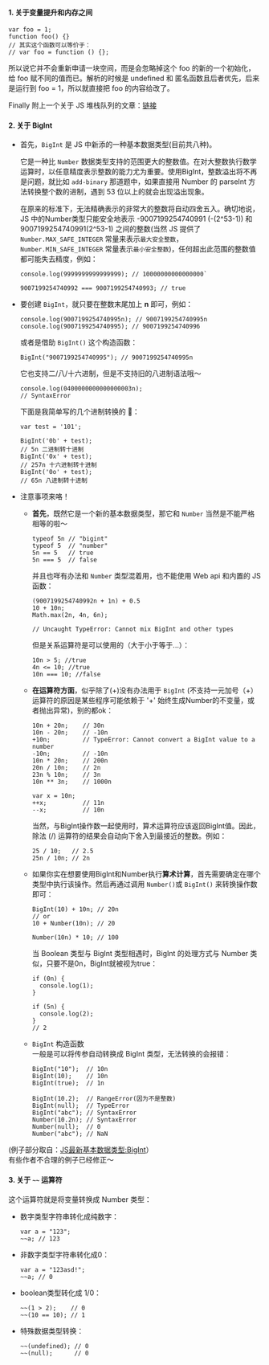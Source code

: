 #### 1. 关于变量提升和内存之间

  ```
  var foo = 1;
  function foo() {}
  // 其实这个函数可以等价于：
  // var foo = function () {};
  ```
所以说它并不会重新申请一块空间，而是会忽略掉这个 foo 的新的一个初始化，给 foo 赋不同的值而已。解析的时候是 undefined 和 匿名函数且后者优先，后来是运行到 foo = 1，所以就直接把 foo 的内容给改了。

Finally  附上一个关于 JS 堆栈队列的文章：[链接](https://juejin.im/post/5b1deac06fb9a01e643e2a95)

#### 2. 关于 BigInt
- 首先，`BigInt` 是 JS 中新添的一种基本数据类型(目前共八种)。  

  它是一种比 `Number` 数据类型支持的范围更大的整数值。在对大整数执行数学运算时，以任意精度表示整数的能力尤为重要。使用BigInt，整数溢出将不再是问题，就比如 `add-binary` 那道题中，如果直接用 Number 的 parseInt 方法转换整个数的进制，遇到 53 位以上的就会出现溢出现象。  

  在原来的标准下，无法精确表示的非常大的整数将自动四舍五入。确切地说，JS 中的Number类型只能安全地表示 -9007199254740991 (-(2^53-1)) 和 9007199254740991(2^53-1) 之间的整数(当然 JS 提供了 `Number.MAX_SAFE_INTEGER` 常量来表示`最大安全整数`，`Number.MIN_SAFE_INTEGER` 常量表示`最小安全整数`)，任何超出此范围的整数值都可能失去精度，例如：
  ```
  console.log(9999999999999999); // 10000000000000000`

  9007199254740992 === 9007199254740993; // true
  ```

- 要创建 `BigInt`，就只要在整数末尾加上 **n** 即可，例如：
  ```
  console.log(9007199254740995n); // 9007199254740995n
  console.log(9007199254740995); // 9007199254740996
  ```
  或者是借助 `BigInt()` 这个构造函数：  
  ```
  BigInt("9007199254740995"); // 9007199254740995n
  ```
  它也支持二/八/十六进制，但是不支持旧的八进制语法哦～
  ```
  console.log(0400000000000000003n);
  // SyntaxError
  ```
  下面是我简单写的几个进制转换的 🌰：
  ```
  var test = '101';

  BigInt('0b' + test);
  // 5n 二进制转十进制
  BigInt('0x' + test);
  // 257n 十六进制转十进制
  BigInt('0o' + test);
  // 65n 八进制转十进制
  ```

- 注意事项来咯！  
  - **首先**，既然它是一个新的基本数据类型，那它和 `Number` 当然是不能严格相等的啦～
    ```
    typeof 5n // "bigint"
    typeof 5  // "number"
    5n == 5   // true
    5n === 5  // false 
    ```
    并且也咩有办法和 `Number` 类型混着用，也不能使用 Web api 和内置的 JS 函数：
    ```
    (9007199254740992n + 1n) + 0.5
    10 + 10n;
    Math.max(2n, 4n, 6n);  

    // Uncaught TypeError: Cannot mix BigInt and other types
    ```
    但是关系运算符是可以使用的（大于小于等于...）：
    ```
    10n > 5; //true
    4n <= 10; //true
    10n === 10; //false
    ```

  - **在运算符方面**，似乎除了(+)没有办法用于 `BigInt` (不支持一元加号（+）运算符的原因是某些程序可能依赖于 '+' 始终生成Number的不变量，或者抛出异常)，别的都ok：
    ```
    10n + 20n;    // 30n
    10n - 20n;    // -10n
    +10n;         // TypeError: Cannot convert a BigInt value to a number
    -10n;         // -10n
    10n * 20n;    // 200n
    20n / 10n;    // 2n
    23n % 10n;    // 3n
    10n ** 3n;    // 1000n

    var x = 10n;
    ++x;          // 11n
    --x;          // 10n
    ```

    当然，与BigInt操作数一起使用时，算术运算符应该返回BigInt值。因此，除法 (/) 运算符的结果会自动向下舍入到最接近的整数。例如：
    ```
    25 / 10;   // 2.5
    25n / 10n; // 2n
    ```

  - 如果你实在想要使用BigInt和Number执行**算术计算**，首先需要确定在哪个类型中执行该操作。然后再通过调用 `Number()`或 `BigInt()` 来转换操作数即可：
    ```
    BigInt(10) + 10n; // 20n
    // or
    10 + Number(10n); // 20

    Number(10n) * 10; // 100
    ```
    当 Boolean 类型与 BigInt 类型相遇时，BigInt 的处理方式与 Number 类似，只要不是0n，BigInt就被视为true：
    ```
    if (0n) {
      console.log(1);
    }

    if (5n) {
      console.log(2);
    }
    // 2
    ```
  - `BigInt` 构造函数  
  一般是可以将传参自动转换成 BigInt 类型，无法转换的会报错：
    ```
    BigInt("10");  // 10n
    BigInt(10);    // 10n
    BigInt(true);  // 1n

    BigInt(10.2);  // RangeError(因为不是整数)
    BigInt(null);  // TypeError
    BigInt("abc"); // SyntaxError
    Number(10.2n); // SyntaxError
    Number(null);  // 0
    Number("abc"); // NaN 
    ```

(例子部分取自：[JS最新基本数据类型:BigInt](https://segmentfault.com/a/1190000019912017?utm_source=tag-newest)）  
    有些作者不合理的例子已经修正～


#### 3. 关于 `~~` 运算符
这个运算符就是将变量转换成 Number 类型：

- 数字类型字符串转化成纯数字： 
  ```
  var a = "123";
  ~~a; // 123
  ```
- 非数字类型字符串转化成0：
  ```
  var a = "123asd!";
  ~~a; // 0
  ```
- boolean类型转化成 1/0：
  ```
  ~~(1 > 2);    // 0
  ~~(10 == 10); // 1
  ```
- 特殊数据类型转换：
  ```
  ~~(undefined); // 0
  ~~(null);      // 0
  ```
  